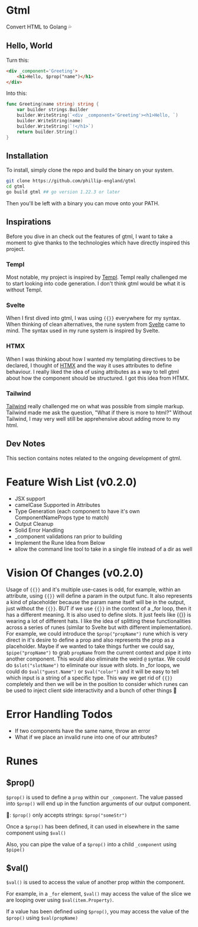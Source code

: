 # Gtml
Convert HTML to Golang 💦

## Hello, World
Turn this:
```html
<div _component='Greeting'>
    <h1>Hello, $prop("name")</h1>
</div>
```

Into this:
```go
func Greeting(name string) string {
    var builder strings.Builder
    builder.WriteString(`<div _component='Greeting'><h1>Hello, `)
    builder.WriteString(name)
    builder.WriteString(`!</h1>`)
    return builder.String()
}
```

## Installation
To install, simply clone the repo and build the binary on your system.

```bash
git clone https://github.com/phillip-england/gtml
cd gtml
go build gtml ## go version 1.22.3 or later
```

Then you'll be left with a binary you can move onto your PATH.

## Inspirations
Before you dive in an check out the features of gtml, I want to take a moment to give thanks to the technologies which have directly inspired this project.

### Templ
Most notable, my project is inspired by [Templ](https://templ.guide). Templ really challenged me to start looking into code generation. I don't think gtml would be what it is without Templ.

### Svelte
When I first dived into gtml, I was using `{{}}` everywhere for my syntax. When thinking of clean alternatives, the rune system from [Svelte](https://svelte.dev/) came to mind. The syntax used in my rune system is inspired by Svelte.

### HTMX
When I was thinking about how I wanted my templating directives to be declared, I thought of [HTMX](https://htmx.org/) and the way it uses attributes to define behaviour. I really liked the idea of using attributes as a way to tell gtml about how the component should be structured. I got this idea from HTMX.

### Tailwind
[Tailwind](https://tailwindcss.com/docs/installation) really challenged me on what was possible from simple markup. Tailwind made me ask the question, "What if there is more to html?" Without Tailwind, I may very well still be apprehensive about adding more to my html.




## Dev Notes
This section contains notes related to the ongoing development of gtml.

# Feature Wish List (v0.2.0)
- JSX <SingleTag/> support
- camelCase Supported in Attributes
- Type Generation (each component to have it's own ComponentNameProps type to match)
- Output Cleanup
- Solid Error Handling
- _component validations ran prior to building
- Implement the Rune Idea from Below
- allow the command line tool to take in a single file instead of a dir as well

# Vision Of Changes (v0.2.0)
Usage of `{{}}` and it's multiple use-cases is odd, for example, within an attribute, using `{{}}` will define a param in the output func. It also represents a kind of placeholder because the param name itself will be in the output, just without the `{{}}`. BUT if we use `{{}}` in the context of a _for loop, then it has a different meaning. It is also used to define slots. It just feels like {{}} is wearing a lot of different hats. I like the idea of splitting these functionalities across a series of runes (similar to Svelte but with different implementation). For example, we could introduce the `$prop("propName")` rune which is very direct in it's desire to define a prop and also represents the prop as a placeholder. Maybe if we wanted to take things further we could say, `$pipe("propName")` to grab `propName` from the current context and pipe it into another component. This would also eliminate the weird `@` syntax. We could do `$slot("slotName")` to eliminate our issue with slots. In _for loops, we could do `$val("guest.Name")` or `$val("color")` and it will be easy to tell which input is a string of a specific type. This way we get rid of `{{}}` completely and then we will be in the position to consider which runes can be used to inject client side interactivity and a bunch of other things 🦄

# Error Handling Todos
- If two components have the same name, throw an error
- What if we place an invalid rune into one of our attributes?

# Runes

## $prop()
`$prop()` is used to define a `prop` within our `_component`. The value passed into `$prop()` will end up in the function arguments of our output component.

🚨: `$prop()` only accepts strings: `$prop("someStr")`

Once a `$prop()` has been defined, it can used in elsewhere in the same component using `$val()`

Also, you can pipe the value of a `$prop()` into a child `_component` using `$pipe()`


## $val()
`$val()` is used to access the value of another prop within the component.

For example, in a `_for` element, `$val()` may access the value of the slice we are looping over using `$val(item.Property)`.

If a value has been defined using `$prop()`, you may access the value of the `$prop()` using `$val(propName)`

